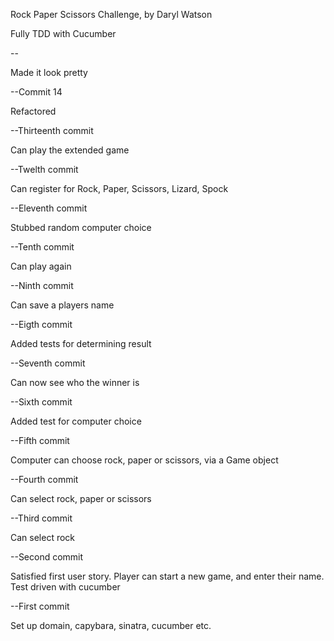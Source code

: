 Rock Paper Scissors Challenge, by Daryl Watson

Fully TDD with Cucumber

--

Made it look pretty

--Commit 14

Refactored

--Thirteenth commit

Can play the extended game

--Twelth commit

Can register for Rock, Paper, Scissors, Lizard, Spock

--Eleventh commit

Stubbed random computer choice

--Tenth commit

Can play again

--Ninth commit

Can save a players name

--Eigth commit

Added tests for determining result

--Seventh commit

Can now see who the winner is

--Sixth commit

Added test for computer choice

--Fifth commit

Computer can choose rock, paper or scissors, via a Game object

--Fourth commit

Can select rock, paper or scissors

--Third commit

Can select rock

--Second commit

Satisfied first user story. Player can start a new game, and enter their name. Test driven with cucumber

--First commit

Set up domain, capybara, sinatra, cucumber etc.